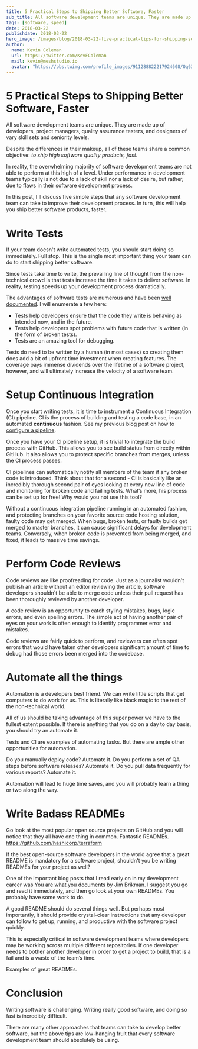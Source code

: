 ```yaml
---
title: 5 Practical Steps to Shipping Better Software, Faster
sub_title: All software development teams are unique. They are made up of developers, project managers, quality assurance testers, and designers of vary skill sets and seniority levels. 
tags: [software, speed]
date: 2018-03-22
publishdate: 2018-03-22
hero_image: /images/blog/2018-03-22-five-practical-tips-for-shipping-software-faster/hero.png
author:
  name: Kevin Coleman
  url: https://twitter.com/KevFColeman
  mail: kevin@meshstudio.io
  avatar: "https://pbs.twimg.com/profile_images/911288822217924608/Oq631azq_400x400.jpg"
---
```


# 5 Practical Steps to Shipping Better Software, Faster

All software development teams are unique. They are made up of developers, project managers, quality assurance testers, and designers of vary skill sets and seniority levels. 

Despite the differences in their makeup, all of these teams share a common objective: *to ship high software quality products, fast*. 

In reality, the overwhelming majority of software development teams are not able to perform at this high of a level. Under performance in development teams  typically is not due to a lack of skill nor a lack of desire, but rather, due to flaws in their software development process. 

In this post, I'll discuss five simple steps that any software development team can take to improve their development process. In turn, this will help you ship better software products, faster. 

# Write Tests

If your team doesn't write automated tests, you should start doing so immediately. Full stop. This is the single most important thing your team can do to start shipping better software. 

Since tests take time to write, the prevailing line of thought from the non-technical crowd is that tests increase the time it takes to deliver software. In reality, testing speeds up your development process dramatically. 

The advantages of software tests are numerous and have been [well documented](https://www.amazon.com/Test-Driven-Development-Kent-Beck/dp/0321146530). I will enumerate a few here: 

* Tests help developers ensure that the code they write is behaving as intended now, and in the future. 
* Tests help developers spot problems with future code that is written (in the form of broken tests). 
* Tests are an amazing tool for debugging. 

Tests do need to be written by a human (in most cases) so creating them does add a bit of upfront time investment when creating features. The coverage pays immense dividends over the lifetime of a software project, however, and will ultimately increase the velocity of a software team.

# Setup Continuous Integration

Once you start writing tests, it is time to instrument a Continuous Integration (CI) pipeline. CI is the process of building and testing a code base, in an automated **continuous** fashion. See my previous blog post on how to [configure a pipeline](https://medium.com/meshstudio/continuous-integration-with-circleci-and-nodejs-44c3cf0074a0). 

Once you have your CI pipeline setup, it is trivial to integrate the build process with GitHub. This allows you to see build status from directly within GitHub. It also allows you to protect specific branches from merges, unless the CI process passes. 

CI pipelines can automatically notify all members of the team if any broken code is introduced. Think about that for a second - CI is basically like an incredibly thorough second pair of eyes looking at every new line of code and monitoring for broken code and failing tests. What’s more, his process can be set up for free! Why would you not use this tool?

Without a continuous integration pipeline running in an automated fashion, and protecting branches on your favorite source code hosting solution, faulty code may get merged. When bugs, broken tests, or faulty builds get merged to master branches, it can cause significant delays for development teams. Conversely, when broken code is prevented from being merged, and fixed, it leads to massive time savings. 

# Perform Code Reviews 

Code reviews are like proofreading for code. Just as a journalist wouldn't publish an article without an editor reviewing the article, software developers shouldn't be able to merge code unless their pull request has been thoroughly reviewed by another developer. 

A code review is an opportunity to catch styling mistakes, bugs, logic errors, and even spelling errors. The simple act of having another pair of eyes on your work is often enough to identify programmer error and mistakes. 

Code reviews are fairly quick to perform, and reviewers can often spot errors that would have taken other developers significant amount of time to debug had those errors been merged into the codebase. 

# Automate all the things

Automation is a developers best friend. We can write little scripts that get computers to do work for us. This is literally like black magic to the rest of the non-technical world. 

All of us should be taking advantage of this super power we have to the fullest extent possible. If there is anything that you do on a day to day basis, you should try an automate it. 

Tests and CI are examples of automating tasks. But there are ample other opportunities for automation. 

Do you manually deploy code? Automate it. Do you perform a set of QA steps before software releases? Automate it. Do you pull data frequently for various reports? Automate it. 


Automation will lead to huge time saves, and you will probably learn a thing or two along the way.

# Write Badass READMEs

Go look at the most popular open source projects on GitHub and you will notice that they all have one thing in common. Fantastic READMEs. 
https://github.com/hashicorp/terraform


If the best open-source software developers in the world agree that a great README is mandatory for a software project, shouldn't you be writing READMEs for your project as well?

One of the important blog posts that I read early on in my development career was [You are what you documents](https://www.ybrikman.com/writing/2014/05/05/you-are-what-you-document/) by Jim Brikman. I suggest you go and read it immediately, and then go look at your own READMEs. You probably have some work to do. 

A good README should do several things well. But perhaps most importantly, it should provide crystal-clear instructions that any developer can follow to get up, running, and productive with the software project quickly. 

This is especially critical in software development teams where developers may be working across multiple different repositories. If one developer needs to bother another developer in order to get a project to build, that is a fail and is a waste of the team’s time. 

Examples of great READMEs. 

# Conclusion 

Writing software is challenging. Writing really good software, and doing so fast is incredibly difficult.

There are many other approaches that teams can take to develop better software, but the above tips are low-hanging fruit that every software development team should absolutely be using.


